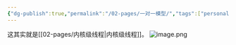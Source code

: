 ```yaml
---
{"dg-publish":true,"permalink":"/02-pages/一对一模型/","tags":["personal/blog","os/thread"]}
---
```


这其实就是[[02-pages/内核级线程\|内核级线程]]。
![image.png](https://yelanyanyu-img-bed.oss-cn-hangzhou.aliyuncs.com/img/blog/2024/07/20240723193012.png)
